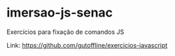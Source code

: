 # imersao-js-senac
Exercícios para fixação de comandos JS

Link: https://github.com/gutoffline/exercicios-javascript
